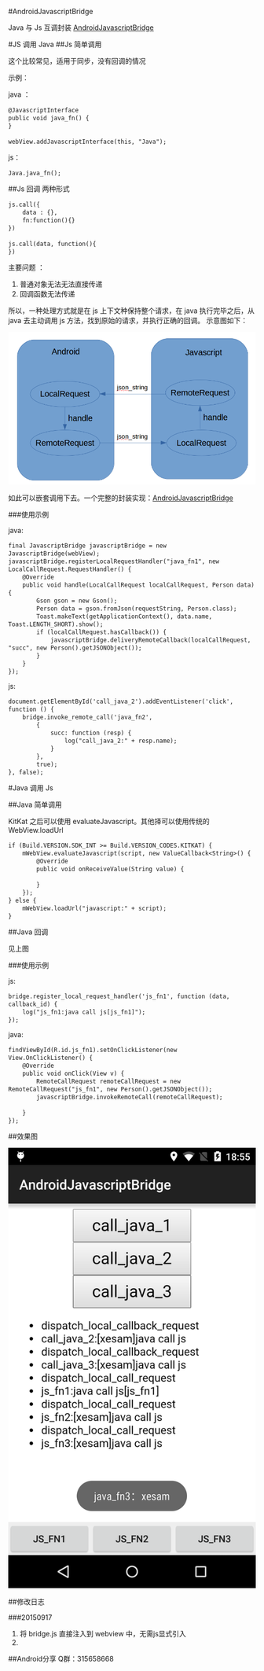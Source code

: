 #AndroidJavascriptBridge

Java 与 Js 互调封装 [AndroidJavascriptBridge](https://github.com/xesam/AndroidJavascriptBridge)

#JS 调用 Java
##Js 简单调用

这个比较常见，适用于同步，没有回调的情况

示例：

java ：

    @JavascriptInterface
    public void java_fn() {
    }

    webView.addJavascriptInterface(this, "Java");

js：

    Java.java_fn();

##Js 回调
两种形式

    js.call({
        data : {},
        fn:function(){}
    })

    js.call(data, function(){
    })

主要问题 ：

1. 普通对象无法无法直接传递
2. 回调函数无法传递

所以，一种处理方式就是在 js 上下文种保持整个请求，在 java 执行完毕之后，从 java 去主动调用 js 方法，找到原始的请求，并执行正确的回调。
示意图如下：

![js_bridge.png](./js_bridge.png)

如此可以嵌套调用下去。一个完整的封装实现：[AndroidJavascriptBridge](https://github.com/xesam/AndroidJavascriptBridge)

###使用示例

java:

    final JavascriptBridge javascriptBridge = new JavascriptBridge(webView);
    javascriptBridge.registerLocalRequestHandler("java_fn1", new LocalCallRequest.RequestHandler() {
        @Override
        public void handle(LocalCallRequest localCallRequest, Person data) {
            Gson gson = new Gson();
            Person data = gson.fromJson(requestString, Person.class);
            Toast.makeText(getApplicationContext(), data.name, Toast.LENGTH_SHORT).show();
            if (localCallRequest.hasCallback()) {
                javascriptBridge.deliveryRemoteCallback(localCallRequest, "succ", new Person().getJSONObject());
            }
        }
    });

js:

    document.getElementById('call_java_2').addEventListener('click', function () {
        bridge.invoke_remote_call('java_fn2',
            {
                succ: function (resp) {
                    log("call_java_2:" + resp.name);
                }
            },
            true);
    }, false);


#Java 调用 Js

##Java 简单调用

KitKat 之后可以使用 evaluateJavascript。其他择可以使用传统的 WebView.loadUrl

    if (Build.VERSION.SDK_INT >= Build.VERSION_CODES.KITKAT) {
        mWebView.evaluateJavascript(script, new ValueCallback<String>() {
            @Override
            public void onReceiveValue(String value) {

            }
        });
    } else {
        mWebView.loadUrl("javascript:" + script);
    }

##Java 回调

见上图

###使用示例

js:

    bridge.register_local_request_handler('js_fn1', function (data, callback_id) {
        log("js_fn1:java call js[js_fn1]");
    });


java:

    findViewById(R.id.js_fn1).setOnClickListener(new View.OnClickListener() {
        @Override
        public void onClick(View v) {
            RemoteCallRequest remoteCallRequest = new RemoteCallRequest("js_fn1", new Person().getJSONObject());
            javascriptBridge.invokeRemoteCall(remoteCallRequest);

        }
    });

##效果图

![demo.png](./demo.png)

##修改日志

###20150917

1. 将 bridge.js 直接注入到 webview 中，无需js显式引入
2.

##Android分享 Q群：315658668







